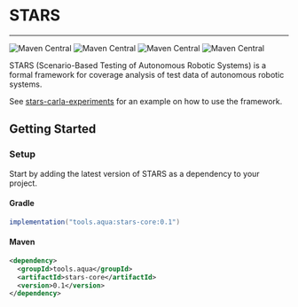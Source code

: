 # STARS

----------

![Maven Central](https://img.shields.io/maven-central/v/tools.aqua/stars-core?logo=apache-maven&label=MavenCentral%20stars-core)
![Maven Central](https://img.shields.io/maven-central/v/tools.aqua/stars-logic-kcmftbl?logo=apache-maven&label=MavenCentral%20stars-logic-kcmftbl)
![Maven Central](https://img.shields.io/maven-central/v/tools.aqua/stars-import-carla?logo=apache-maven&label=MavenCentral%20stars-import-carla)
![Maven Central](https://img.shields.io/maven-central/v/tools.aqua/stars-data-av?logo=apache-maven&label=MavenCentral%20stars-data-av)

STARS (Scenario-Based Testing of Autonomous Robotic Systems) is a formal framework for coverage analysis of test data of autonomous robotic systems.

See [stars-carla-experiments](https://github.com/tudo-aqua/stars-carla-experiments) for an example on how to use the 
framework.

## Getting Started

### Setup

Start by adding the latest version of STARS as a dependency to your project.

#### Gradle
```gradle
implementation("tools.aqua:stars-core:0.1")
```

#### Maven
```xml
<dependency>
  <groupId>tools.aqua</groupId>
  <artifactId>stars-core</artifactId>
  <version>0.1</version>
</dependency>
``` 

